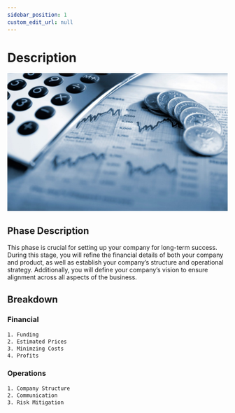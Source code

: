 ```yaml
---
sidebar_position: 1
custom_edit_url: null
---
```


# Description

![Finance Image](/img/shpeathon-finance-main.jpg)

## Phase Description 

This phase is crucial for setting up your company for long-term success. During this stage, you will refine the financial details of both your company and product, as well as establish your company’s structure and operational strategy. Additionally, you will define your company’s vision to ensure alignment across all aspects of the business.

## Breakdown

### Financial
```
1. Funding
2. Estimated Prices
3. Minimzing Costs
4. Profits
```

### Operations
```
1. Company Structure
2. Communication
3. Risk Mitigation
```